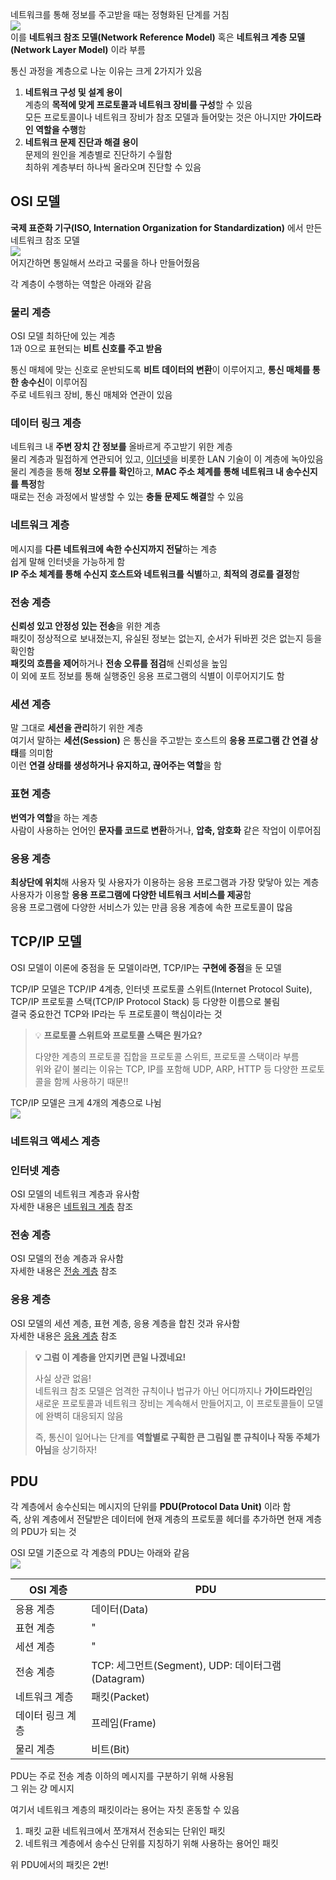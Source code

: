 네트워크를 통해 정보를 주고받을 때는 정형화된 단계를 거침  
![](img/NetworkReferenceModel.png)  
이를 **네트워크 참조 모델(Network Reference Model)** 혹은 **네트워크 계층 모델(Network Layer Model)** 이라 부름  

통신 과정을 계층으로 나눈 이유는 크게 2가지가 있음  
1. **네트워크 구성 및 설계 용이**  
   계층의 **목적에 맞게 프로토콜과 네트워크 장비를 구성**할 수 있음  
   모든 프로토콜이나 네트워크 장비가 참조 모델과 들어맞는 것은 아니지만 **가이드라인 역할을 수행**함  
2. **네트워크 문제 진단과 해결 용이**  
   문제의 원인을 계층별로 진단하기 수월함  
   최하위 계층부터 하나씩 올라오며 진단할 수 있음  

## OSI 모델
**국제 표준화 기구(ISO, Internation Organization for Standardization)** 에서 만든 네트워크 참조 모델  
![](img/OSI.png)  
어지간하면 통일해서 쓰라고 국룰을 하나 만들어줬음  

각 계층이 수행하는 역할은 아래와 같음  
### 물리 계층
OSI 모델 최하단에 있는 계층  
1과 0으로 표현되는 **비트 신호를 주고 받음**  

통신 매체에 맞는 신호로 운반되도록 **비트 데이터의 변환**이 이루어지고, **통신 매체를 통한 송수신**이 이루어짐  
주로 네트워크 장비, 통신 매체와 연관이 있음  
### 데이터 링크 계층
네트워크 내 **주변 장치 간 정보를** 올바르게 주고받기 위한 계층  
물리 계층과 밀접하게 연관되어 있고, [이더넷](이더넷.md)을 비롯한 LAN 기술이 이 계층에 녹아있음  
물리 계층을 통해 **정보 오류를 확인**하고, **MAC 주소 체계를 통해 네트워크 내 송수신지를 특정**함  
때로는 전송 과정에서 발생할 수 있는 **충돌 문제도 해결**할 수 있음  
### 네트워크 계층
메시지를 **다른 네트워크에 속한 수신지까지 전달**하는 계층  
쉽게 말해 인터넷을 가능하게 함  
**IP 주소 체계를 통해 수신지 호스트와 네트워크를 식별**하고, **최적의 경로를 결정**함  
### 전송 계층
**신뢰성 있고 안정성 있는 전송**을 위한 계층  
패킷이 정상적으로 보내졌는지, 유실된 정보는 없는지, 순서가 뒤바뀐 것은 없는지 등을 확인함  
**패킷의 흐름을 제어**하거나 **전송 오류를 점검**해 신뢰성을 높임  
이 외에 포트 정보를 통해 실행중인 응용 프로그램의 식별이 이루어지기도 함  
### 세션 계층
말 그대로 **세션을 관리**하기 위한 계층  
여기서 말하는 **세션(Session)** 은 통신을 주고받는 호스트의 **응용 프로그램 간 연결 상태**를 의미함  
이런 **연결 상태를 생성하거나 유지하고, 끊어주는 역할**을 함  
### 표현 계층
**번역가 역할**을 하는 계층  
사람이 사용하는 언어인 **문자를 코드로 변환**하거나, **압축, 암호화** 같은 작업이 이루어짐  
### 응용 계층
**최상단에 위치**해 사용자 및 사용자가 이용하는 응용 프로그램과 가장 맞닿아 있는 계층  
사용자가 이용할 **응용 프로그램에 다양한 네트워크 서비스를 제공**함  
응용 프로그램에 다양한 서비스가 있는 만큼 응용 계층에 속한 프로토콜이 많음  
## TCP/IP 모델
OSI 모델이 이론에 중점을 둔 모델이라면, TCP/IP는 **구현에 중점**을 둔 모델  

TCP/IP 모델은 TCP/IP 4계층, 인터넷 프로토콜 스위트(Internet Protocol Suite), TCP/IP 프로토콜 스택(TCP/IP Protocol Stack) 등 다양한 이름으로 불림  
결국 중요한건 TCP와 IP라는 두 프로토콜이 핵심이라는 것  

> 💡 **프로토콜 스위트와 프로토콜 스택은 뭔가요?**  
> 
> 다양한 계층의 프로토콜 집합을 프로토콜 스위트, 프로토콜 스택이라 부름  
> 위와 같이 불리는 이유는 TCP, IP를 포함해 UDP, ARP, HTTP 등 다양한 프로토콜을 함께 사용하기 때문!!

TCP/IP 모델은 크게 4개의 계층으로 나뉨  
![](img/TCPIP.png)  
### 네트워크 액세스 계층
### 인터넷 계층
OSI 모델의 네트워크 계층과 유사함  
자세한 내용은 [네트워크 계층](네트워크%20계층.md) 참조  
### 전송 계층
OSI 모델의 전송 계층과 유사함  
자세한 내용은 [전송 계층](전송%20계층.md) 참조  
### 응용 계층
OSI 모델의 세션 계층, 표현 계층, 응용 계층을 합친 것과 유사함  
자세한 내용은 [응용 계층](응용%20계층.md) 참조  

> **💡 그럼 이 계층을 안지키면 큰일 나겠네요!**  
> 
> 사실 상관 없음!  
> 네트워크 참조 모델은 엄격한 규칙이나 법규가 아닌 어디까지나 **가이드라인**임  
> 새로운 프로토콜과 네트워크 장비는 계속해서 만들어지고, 이 프로토콜들이 모델에 완벽히 대응되지 않음  
> 
> 즉, 통신이 일어나는 단계를 **역할별로 구획한 큰 그림일 뿐 규칙이나 작동 주체가 아님**을 상기하자!

## PDU
각 계층에서 송수신되는 메시지의 단위를 **PDU(Protocol Data Unit)** 이라 함  
즉, 상위 계층에서 전달받은 데이터에 현재 계층의 프로토콜 헤더를 추가하면 현재 계층의 PDU가 되는 것  

OSI 모델 기준으로 각 계층의 PDU는 아래와 같음  
![](img/PDU.png)  

| OSI 계층    | PDU                                      |
| --------- | ---------------------------------------- |
| 응용 계층     | 데이터(Data)                                |
| 표현 계층     | "                                        |
| 세션 계층     | "                                        |
| 전송 계층     | TCP: 세그먼트(Segment), UDP: 데이터그램(Datagram) |
| 네트워크 계층   | 패킷(Packet)                               |
| 데이터 링크 계층 | 프레임(Frame)                               |
| 물리 계층     | 비트(Bit)                                  |
PDU는 주로 전송 계층 이하의 메시지를 구분하기 위해 사용됨  
그 위는 걍 메시지  

여기서 네트워크 계층의 패킷이라는 용어는 자칫 혼동할 수 있음  
1. 패킷 교환 네트워크에서 쪼개져서 전송되는 단위인 패킷  
2. 네트워크 계층에서 송수신 단위를 지칭하기 위해 사용하는 용어인 패킷  

위 PDU에서의 패킷은 2번!  


